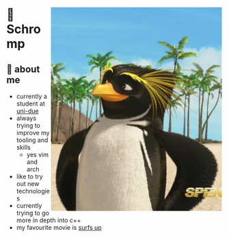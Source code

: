 <div>



<img align="right" width="400" alt="Shimarin" src="SurfsUp2WaveMania_901.jpg"/>
  
  <h1> 🐧 Schromp </h1>

  <h2> 🧊 about me </h2>

- currently a student at [uni-due](https://www.uni-due.de/)
- always trying to improve my tooling and skills
  - yes vim and arch
- like to try out new technologies
- currently trying to go more in depth into c++
- my favourite movie is [surfs up](https://www.imdb.com/title/tt0423294/)
  
  
<div align="right">
  </div>
  </div>
